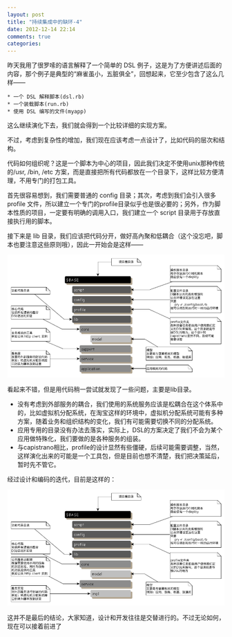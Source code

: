 ```yaml
---
layout: post
title: "持续集成中的缺环-4"
date: 2012-12-14 22:14
comments: true
categories: 
---
```

昨天我用了很罗嗦的语言解释了一个简单的 DSL 例子，这是为了方便讲述后面的内容，那个例子是典型的“麻雀虽小，五脏俱全”，回想起来，它至少包含了这么几样——  

    * 一个 DSL 解释脚本(dsl.rb)
    * 一个装载脚本(run.rb)
    * 使用 DSL 编写的文件(myapp)

这么继续演化下去，我们就会得到一个比较详细的实现方案。

不过，考虑到复杂性的增加，我们现在应该考虑一点设计了，比如代码的层次和结构。

代码如何组织呢？这是一个脚本为中心的项目，因此我们决定不使用unix那种传统的/usr, /bin, /etc 方案，而是直接把所有代码都放在一个目录下，这样比较方便清理，不用专门的打包工具。

首先很容易想到，我们需要普通的 config 目录；其次，考虑到我们会引入很多 profile 文件，所以建立一个专门的profile目录似乎也是很必要的；另外，作为脚本性质的项目，一定要有明确的调用入口，我们建立一个 script 目录用于存放直接执行用的脚本。

接下来是 lib 目录，我们应该把代码分开，做好高內聚和低耦合（这个没忘吧，脚本也要注意这些原则哦），因此一开始会是这样——

![目录结构](/images/adsci_dirs_old.png)

看起来不错，但是用代码稍一尝试就发现了一些问题，主要是lib目录。

  * 没有考虑到外部服务的耦合，我们使用的系统服务应该是松耦合在这个体系中的，比如虚拟机分配系统，在淘宝这样的环境中，虚拟机分配系统可能有多种方案，随着业务和组织结构的变化，我们有可能需要切换不同的分配系统。
  * 应用专用的目录没有办法去落实，实际上，DSL的方案决定了我们不会为某个应用做特殊化，我们要做的是各种服务的组装。
  * 与capistrano相比，profile的设计显然有些僵硬，后续可能需要调整，当然，这样演化出来的可能是一个工具包，但是目前也想不清楚，我们把决策延后，暂时先不管它。

经过设计和编码的迭代，目前是这样的：

![目录结构](/images/adsci_dirs.png)

这并不是最后的结论，大家知道，设计和开发往往是交替进行的。不过无论如何，现在可以接着前进了
